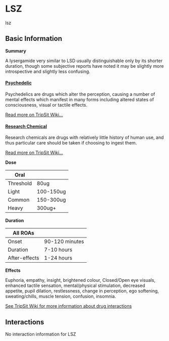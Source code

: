 # LSZ

lsz

## Basic Information

**Summary**

A lysergamide very similar to LSD usually distinguishable only by its shorter duration, though some subjective reports have noted it may be slightly more introspective and slightly less confusing.

#### [Psychedelic](/category/psychedelic)

Psychedelics are drugs which alter the perception, causing a number of mental effects which manifest in many forms including altered states of consciousness, visual or tactile effects.

[Read more on TripSit Wiki...](#{category.wiki})

#### [Research Chemical](/category/research-chemical)

Research chemicals are drugs with relatively little history of human use, and thus particular care should be taken if choosing to ingest them.

[Read more on TripSit Wiki...](#{category.wiki})

**Dose**

| Oral      |           |
| --------- | --------- |
| Threshold | 80ug      |
| Light     | 100-150ug |
| Common    | 150-300ug |
| Heavy     | 300ug+    |

**Duration**

| All ROAs      |                |
| ------------- | -------------- |
| Onset         | 90-120 minutes |
| Duration      | 7-10 hours     |
| After-effects | 1-24 hours     |

**Effects**

Euphoria, empathy, insight, brightened colour, Closed/Open eye visuals, enhanced tactile sensation, mental/physical stimulation, decreased appetite, pupil dilation, restlessness, change in perception, ego softening, sweating/chills, muscle tension, confusion, insomnia.

[See TripSit Wiki for more information about drug interactions](http://combo.tripsit.me/)

## Interactions

No interaction information for LSZ